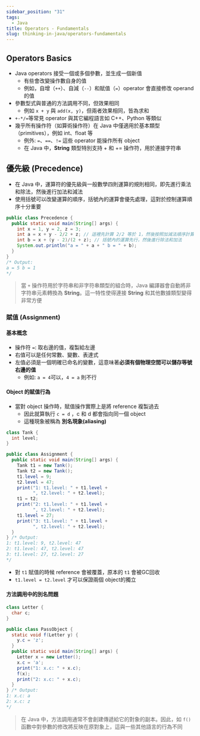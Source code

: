 ```yaml
---
sidebar_position: "31"
tags:
  - Java
title: Operators - Fundamentals
slug: thinking-in-java/operators-fundamentals
---
```


## Operators Basics

- Java operators 接受一個或多個參數，並生成一個新值
    - 有些會改變操作數自身的值
    - 例如，自增（`++`）、自減（`--`）和賦值（`=`）operator 會直接修改 operand 的值
- 參數型式與普通的方法調用不同，但效果相同
	- 例如 `x + y` 與 `add(x, y)`，但兩者效果相同，皆為求和
- `+-*/=`等常見 operator 與其它編程語言如 C++、Python 等類似
- 幾乎所有操作符（如算術操作符）在 Java 中僅適用於基本類型（primitives），例如 int、float 等
    - 例外: `=`、`==`、`!=` 這些 operator 能操作所有 object
    - 在 Java 中，**String** 類型特別支持 + 和 += 操作符，用於連接字符串
## 優先級 (Precedence)

- 在 Java 中，運算符的優先級與一般數學四則運算的規則相同，即先進行乘法和除法，然後進行加法和減法
- 使用括號可以改變運算的順序，括號內的運算會優先處理，這對於控制運算順序十分重要

```java
public class Precedence {
  public static void main(String[] args) {
    int x = 1, y = 2, z = 3;
    int a = x + y - 2/2 + z; // 這裡先計算 2/2 等於 1，然後按照加減法順序計算其餘部分
    int b = x + (y - 2)/(2 + z); // 括號內的運算先行，然後進行除法和加法
    System.out.println("a = " + a + " b = " + b);
  }
}
/* Output:
a = 5 b = 1
*/
```
> 當 `+` 操作符用於字符串和非字符串類型的組合時，Java 編譯器會自動將非字符串元素轉換為 **String**。這一特性使得連接 **String** 和其他數據類型變得非常方便

### 賦值 (Assignment)

#### 基本概念
- 操作符 `=`: 取右邊的值，複製給左邊
- 右值可以是任何常數、變數、表達式
- 左值必須是一個明確已命名的變數，這意味著**必須有個物理空間可以儲存等號右邊的值**
	- 例如: `a = 4`可以，`4 = a` 則不行

#### Object 的賦值行為
- 當對 object 操作時，賦值操作實際上是將 reference 複製過去
	- 因此就算執行 `c = d` ，c 和 d 都會指向同一個 object
	- 這種現象被稱為 **別名現象(aliasing)**

```java
class Tank {
  int level;
}	

public class Assignment {
  public static void main(String[] args) {
    Tank t1 = new Tank();
    Tank t2 = new Tank();
    t1.level = 9;
    t2.level = 47;
    print("1: t1.level: " + t1.level +
          ", t2.level: " + t2.level);
    t1 = t2;
    print("2: t1.level: " + t1.level +
          ", t2.level: " + t2.level);
    t1.level = 27;
    print("3: t1.level: " + t1.level +
          ", t2.level: " + t2.level);
  }
} /* Output:
1: t1.level: 9, t2.level: 47
2: t1.level: 47, t2.level: 47
3: t1.level: 27, t2.level: 27
*/
```
- 對 `t1` 賦值的時候 reference 會被覆蓋，原本的 `t1` 會被GC回收
- `t1.level = t2.level` 才可以保證兩個 object的獨立
#### 方法調用中的別名問題

```java
class Letter {
  char c;
}

public class PassObject {
  static void f(Letter y) {
    y.c = 'z';
  }
  public static void main(String[] args) {
    Letter x = new Letter();
    x.c = 'a';
    print("1: x.c: " + x.c);
    f(x);
    print("2: x.c: " + x.c);
  }
} /* Output:
1: x.c: a
2: x.c: z
*/
```

> 在 Java 中，方法調用通常不會創建傳遞給它的對象的副本。因此，如 `f()` 函數中對參數的修改將反映在原對象上，這與一些其他語言的行為不同